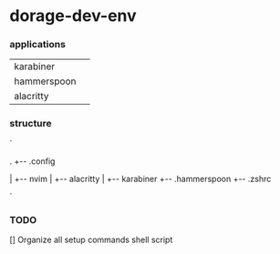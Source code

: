 # dorage-dev-env


### applications
 
| | |
| --- | --- |
| karabiner | |
| hammerspoon | |
| alacritty | |

### structure

`

.
+-- .config

|   +-- nvim
|   +-- alacritty
|   +-- karabiner 
+-- .hammerspoon
+-- .zshrc

`

### TODO

[] Organize all setup commands shell script
